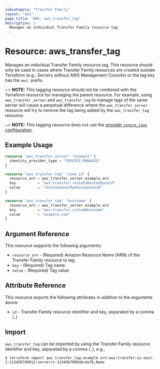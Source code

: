 ```yaml
---
subcategory: "Transfer Family"
layout: "aws"
page_title: "AWS: aws_transfer_tag"
description: |-
  Manages an individual Transfer Family resource tag
---
```


# Resource: aws_transfer_tag

Manages an individual Transfer Family resource tag. This resource should only be used in cases where Transfer Family resources are created outside Terraform (e.g., Servers without AWS Management Console) or the tag key has the `aws:` prefix.

~> **NOTE:** This tagging resource should not be combined with the Terraform resource for managing the parent resource. For example, using `aws_transfer_server` and `aws_transfer_tag` to manage tags of the same server will cause a perpetual difference where the `aws_transfer_server` resource will try to remove the tag being added by the `aws_transfer_tag` resource.

~> **NOTE:** This tagging resource does not use the [provider `ignore_tags` configuration](/docs/providers/aws/index.html#ignore_tags).

## Example Usage

```terraform
resource "aws_transfer_server" "example" {
  identity_provider_type = "SERVICE_MANAGED"
}

resource "aws_transfer_tag" "zone_id" {
  resource_arn = aws_transfer_server.example.arn
  key          = "aws:transfer:route53HostedZoneId"
  value        = "/hostedzone/MyHostedZoneId"
}

resource "aws_transfer_tag" "hostname" {
  resource_arn = aws_transfer_server.example.arn
  key          = "aws:transfer:customHostname"
  value        = "example.com"
}
```

## Argument Reference

This resource supports the following arguments:

* `resource_arn` - (Required) Amazon Resource Name (ARN) of the Transfer Family resource to tag.
* `key` - (Required) Tag name.
* `value` - (Required) Tag value.

## Attribute Reference

This resource exports the following attributes in addition to the arguments above:

* `id` - Transfer Family resource identifier and key, separated by a comma (`,`)

## Import

`aws_transfer_tag` can be imported by using the Transfer Family resource identifier and key, separated by a comma (`,`), e.g.,

```
$ terraform import aws_transfer_tag.example arn:aws:transfer:us-east-1:123456789012:server/s-1234567890abcdef0,Name
```
